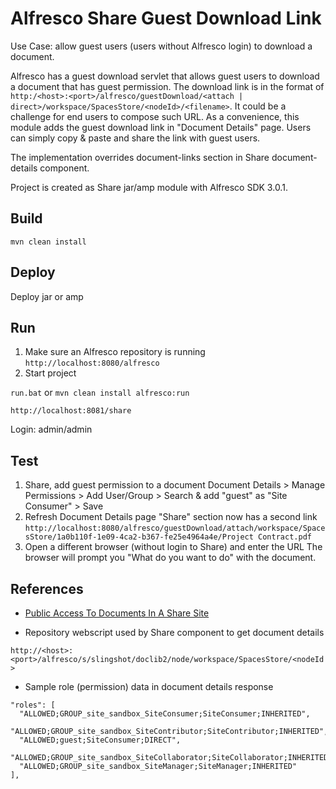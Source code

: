 # Alfresco Share Guest Download Link 
Use Case: allow guest users (users without Alfresco login) to download a document.

Alfresco has a guest download servlet that allows guest users to download a document that has guest permission. The download link is in the format of `http:/<host>:<port>/alfresco/guestDownload/<attach | direct>/workspace/SpacesStore/<nodeId>/<filename>`. It could be a challenge for end users to compose such URL. As a convenience, this module adds the guest download link in "Document Details" page. Users can simply copy & paste and share the link with guest users.

The implementation overrides document-links section in Share document-details component.

Project is created as Share jar/amp module with Alfresco SDK 3.0.1.

## Build
`mvn clean install`

## Deploy
Deploy jar or amp

## Run

1. Make sure an Alfresco repository is running
`http://localhost:8080/alfresco`
2. Start project

`run.bat` or `mvn clean install alfresco:run`

`http://localhost:8081/share`

Login: admin/admin

## Test
1. Share, add guest permission to a document
Document Details > Manage Permissions > Add User/Group > Search & add "guest" as "Site Consumer" > Save
2. Refresh Document Details page
"Share" section now has a second link
`http://localhost:8080/alfresco/guestDownload/attach/workspace/SpacesStore/1a0b110f-1e09-4ca2-b367-fe25e4964a4e/Project Contract.pdf`
3. Open a different browser (without login to Share) and enter the URL
The browser will prompt you "What do you want to do" with the document.

## References

* [Public Access To Documents In A Share Site](http://www.seedim.com.au/content/public-access-documents-share-site)

* Repository webscript used by Share component to get document details

`http://<host>:<port>/alfresco/s/slingshot/doclib2/node/workspace/SpacesStore/<nodeId>`

* Sample role (permission) data in document details response
```
"roles": [
  "ALLOWED;GROUP_site_sandbox_SiteConsumer;SiteConsumer;INHERITED",
  "ALLOWED;GROUP_site_sandbox_SiteContributor;SiteContributor;INHERITED",
  "ALLOWED;guest;SiteConsumer;DIRECT",
  "ALLOWED;GROUP_site_sandbox_SiteCollaborator;SiteCollaborator;INHERITED",
  "ALLOWED;GROUP_site_sandbox_SiteManager;SiteManager;INHERITED"
],
```
